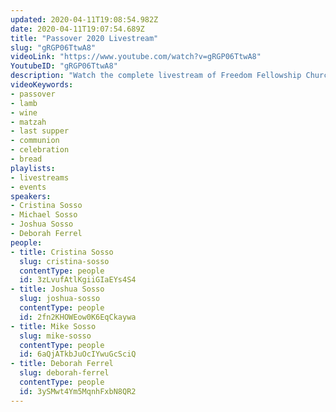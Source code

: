 ```yaml
---
updated: 2020-04-11T19:08:54.982Z
date: 2020-04-11T19:07:54.689Z
title: "Passover 2020 Livestream"
slug: "gRGP06TtwA8"
videoLink: "https://www.youtube.com/watch?v=gRGP06TtwA8"
YoutubeID: "gRGP06TtwA8"
description: "Watch the complete livestream of Freedom Fellowship Church's 2020 Passover celebration. You can follow along with us while you celebrate your own Passover feast."
videoKeywords:
- passover
- lamb
- wine
- matzah
- last supper
- communion
- celebration
- bread
playlists:
- livestreams
- events
speakers:
- Cristina Sosso
- Michael Sosso
- Joshua Sosso
- Deborah Ferrel
people:
- title: Cristina Sosso
  slug: cristina-sosso
  contentType: people
  id: 3zLvufAtlKgiiGIaEYs4S4
- title: Joshua Sosso
  slug: joshua-sosso
  contentType: people
  id: 2fn2KHOWEow0K6EqCkaywa
- title: Mike Sosso
  slug: mike-sosso
  contentType: people
  id: 6aQjATkbJuOcIYwuGcSciQ
- title: Deborah Ferrel
  slug: deborah-ferrel
  contentType: people
  id: 3ySMwt4Ym5MqnhFxbN8QR2
---
```

